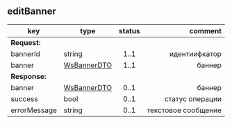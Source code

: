 ## editBanner

key | type | status | comment
--- | ---- | :----: | ---:
**Request:** | | |
bannerId | string | 1..1 | идентиифкатор
banner | [WsBannerDTO](#wsbannerdto) | 1..1 | баннер
**Response:** | | |
banner | [WsBannerDTO](#wsbannerdto) | 0..1 | баннер
sucсess | bool | 0..1 | статус операции
errorMessage | string | 0..1 | текстовое сообщение
